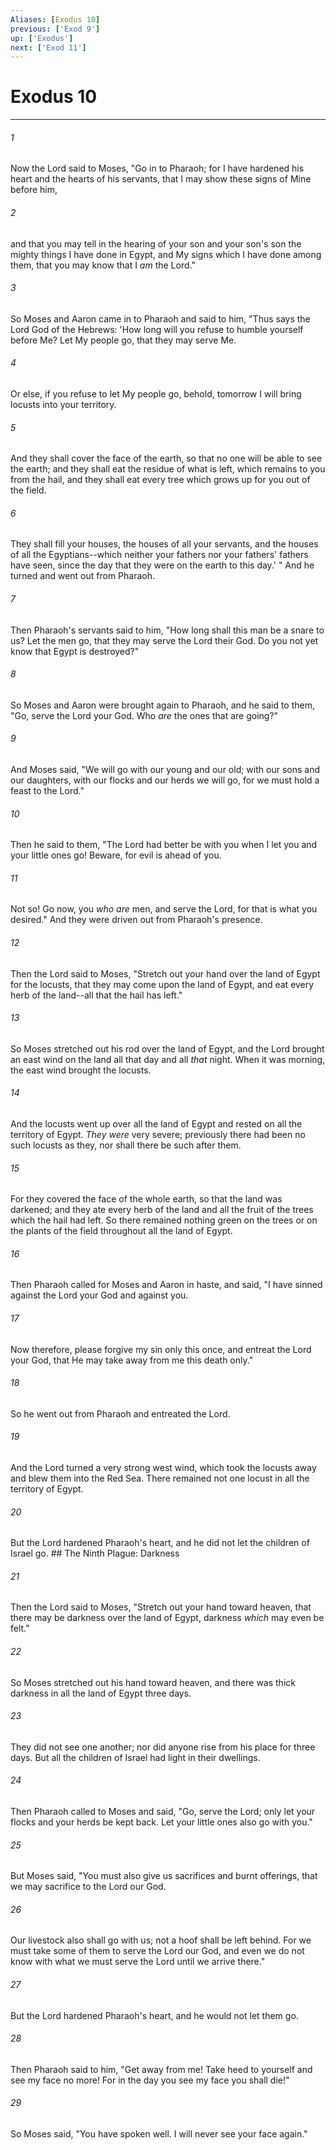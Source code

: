 ```yaml
---
Aliases: [Exodus 10]
previous: ['Exod 9']
up: ['Exodus']
next: ['Exod 11']
---
```

# Exodus 10

***


###### 1 
Now the Lord said to Moses, "Go in to Pharaoh; for I have hardened his heart and the hearts of his servants, that I may show these signs of Mine before him, 

###### 2 
and that you may tell in the hearing of your son and your son's son the mighty things I have done in Egypt, and My signs which I have done among them, that you may know that I _am_ the Lord." 

###### 3 
So Moses and Aaron came in to Pharaoh and said to him, "Thus says the Lord God of the Hebrews: 'How long will you refuse to humble yourself before Me? Let My people go, that they may serve Me. 

###### 4 
Or else, if you refuse to let My people go, behold, tomorrow I will bring locusts into your territory. 

###### 5 
And they shall cover the face of the earth, so that no one will be able to see the earth; and they shall eat the residue of what is left, which remains to you from the hail, and they shall eat every tree which grows up for you out of the field. 

###### 6 
They shall fill your houses, the houses of all your servants, and the houses of all the Egyptians--which neither your fathers nor your fathers' fathers have seen, since the day that they were on the earth to this day.' " And he turned and went out from Pharaoh. 

###### 7 
Then Pharaoh's servants said to him, "How long shall this man be a snare to us? Let the men go, that they may serve the Lord their God. Do you not yet know that Egypt is destroyed?" 

###### 8 
So Moses and Aaron were brought again to Pharaoh, and he said to them, "Go, serve the Lord your God. Who _are_ the ones that are going?" 

###### 9 
And Moses said, "We will go with our young and our old; with our sons and our daughters, with our flocks and our herds we will go, for we must hold a feast to the Lord." 

###### 10 
Then he said to them, "The Lord had better be with you when I let you and your little ones go! Beware, for evil is ahead of you. 

###### 11 
Not so! Go now, you _who are_ men, and serve the Lord, for that is what you desired." And they were driven out from Pharaoh's presence. 

###### 12 
Then the Lord said to Moses, "Stretch out your hand over the land of Egypt for the locusts, that they may come upon the land of Egypt, and eat every herb of the land--all that the hail has left." 

###### 13 
So Moses stretched out his rod over the land of Egypt, and the Lord brought an east wind on the land all that day and all _that_ night. When it was morning, the east wind brought the locusts. 

###### 14 
And the locusts went up over all the land of Egypt and rested on all the territory of Egypt. _They were_ very severe; previously there had been no such locusts as they, nor shall there be such after them. 

###### 15 
For they covered the face of the whole earth, so that the land was darkened; and they ate every herb of the land and all the fruit of the trees which the hail had left. So there remained nothing green on the trees or on the plants of the field throughout all the land of Egypt. 

###### 16 
Then Pharaoh called for Moses and Aaron in haste, and said, "I have sinned against the Lord your God and against you. 

###### 17 
Now therefore, please forgive my sin only this once, and entreat the Lord your God, that He may take away from me this death only." 

###### 18 
So he went out from Pharaoh and entreated the Lord. 

###### 19 
And the Lord turned a very strong west wind, which took the locusts away and blew them into the Red Sea. There remained not one locust in all the territory of Egypt. 

###### 20 
But the Lord hardened Pharaoh's heart, and he did not let the children of Israel go. ## The Ninth Plague: Darkness 

###### 21 
Then the Lord said to Moses, "Stretch out your hand toward heaven, that there may be darkness over the land of Egypt, darkness _which_ may even be felt." 

###### 22 
So Moses stretched out his hand toward heaven, and there was thick darkness in all the land of Egypt three days. 

###### 23 
They did not see one another; nor did anyone rise from his place for three days. But all the children of Israel had light in their dwellings. 

###### 24 
Then Pharaoh called to Moses and said, "Go, serve the Lord; only let your flocks and your herds be kept back. Let your little ones also go with you." 

###### 25 
But Moses said, "You must also give us sacrifices and burnt offerings, that we may sacrifice to the Lord our God. 

###### 26 
Our livestock also shall go with us; not a hoof shall be left behind. For we must take some of them to serve the Lord our God, and even we do not know with what we must serve the Lord until we arrive there." 

###### 27 
But the Lord hardened Pharaoh's heart, and he would not let them go. 

###### 28 
Then Pharaoh said to him, "Get away from me! Take heed to yourself and see my face no more! For in the day you see my face you shall die!" 

###### 29 
So Moses said, "You have spoken well. I will never see your face again."
